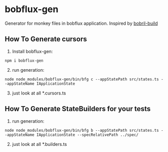 # bobflux-gen
Generator for monkey files in bobflux application.
Inspired by [bobril-build](https://github.com/Bobris/bobril-build/blob/master/README.md)

## How To Generate cursors 
1. Install bobflux-gen:
  ```
  npm i bobflux-gen
  ```
2. run generation:
  ```
  node node_modules/bobflux-gen/bin/bfg c --appStatePath src/states.ts --appStateName IApplicationState
  ```
3. just look at all *.cursors.ts

## How To Generate StateBuilders for your tests
1. run generation:
  ```
  node node_modules/bobflux-gen/bin/bfg b --appStatePath src/states.ts --appStateName IApplicationState --specRelativePath ../spec/
  ```
2. just look at all *.builders.ts

